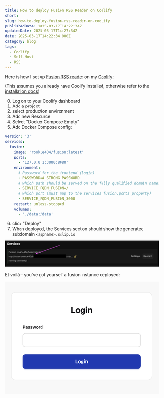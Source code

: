 ```yaml
---
title: How to deploy Fusion RSS Reader on Coolify
short:
slug: how-to-deploy-fusion-rss-reader-on-coolify
publishedDate: 2025-03-17T14:22:34Z
updatedDate: 2025-03-17T14:27:34Z
date: 2025-03-17T14:22:34.000Z
category: blog
tags:
  - Coolify
  - Self-Host
  - RSS
---
```


Here is how I set up [Fusion RSS reader](https://github.com/0x2E/fusion) on my [Coolify](https://coolify.io/):

(This assumes you already have Coolify installed, otherwise refer to the [installation docs](https://coolify.io/docs/get-started/installation))

0. Log on to your Coolify dashboard
1. Add a project
2. select production environment
3. Add new Resource
4. Select "Docker Compose Empty"
5. Add Docker Compose config:

```yaml
version: '3'
services:
  fusion:
    image: 'rook1e404/fusion:latest'
    ports:
      - '127.0.0.1:3000:8080'
    environment:
      # Password for the frontend (login)
      - PASSWORD=A_STRONG_PASSWORD
      # which path should be served on the fully qualified domain name?
      - SERVICE_FQDN_FUSION=/
      # which port (must map to the services.fusion.ports property)
      - SERVICE_FQDN_FUSION_3000
    restart: unless-stopped
    volumes:
      - './data:/data'
```

6. click "Deploy"
7. When deployed, the Services section should show the generated subdomain `<appname>.sslip.io`

![Screenshot of Coolify Services showing a redacted link to a .sslip.io subdomain](./images/fusion-on-coolify/services.png)

Et voilà – you've got yourself a fusion instance deployed:

![The Login UI of Fusion RSS reader](./images/fusion-on-coolify/login.png)
